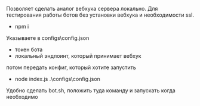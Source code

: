 Позволяет сделать аналог вебхука сервера локально. Для тестирования работы ботов без установки вебхука и необходимости ssl.

- npm i

Указываете в configs\config.json 
- токен бота
- локальный эндпоинт, который принимает вебхук

потом передать конфиг, который хотите запустить

- node index.js .\configs\config.json

Удобно сделать bot.sh, положить туда команду и запускать когда необходимо